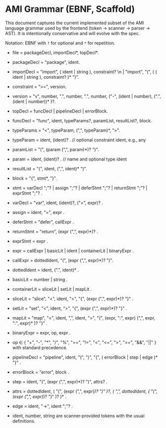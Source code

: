 # AMI Grammar (EBNF, Scaffold)

This document captures the current implemented subset of the AMI language grammar used by the frontend (token →
scanner
→ parser → AST). It is intentionally conservative and will evolve with the spec.

Notation: EBNF with `?` for optional and `*` for repetition.

- file = packageDecl, importDecl*, topDecl*.
- packageDecl = "package", ident.
- importDecl = "import", ( ident | string ), constraint? \n
  | "import", "(", ( ( ident | string ), constraint? )* ")".
- constraint = ">=", version.
- version = "v", number, ".", number, ".", number, ("-", (ident | number), (".", (ident | number))* )?.

- topDecl = funcDecl | pipelineDecl | errorBlock.

- funcDecl = "func", ident, typeParams?, paramList, resultList?, block.
- typeParams = "<", typeParam, (",", typeParam)*, ">".
- typeParam = ident, (ident)? . // optional constraint ident, e.g., any
- paramList = "(", (param (",", param)*)? ")".
- param = ident, (ident)? . // name and optional type ident
- resultList = "(", ident, (",", ident)* ")".
- block = "{", stmt*, "}".

- stmt = varDecl ";"?
       | assign ";"?
       | deferStmt ";"?
       | returnStmt ";"?
       | exprStmt ";"?
       .
- varDecl = "var", ident, (ident)?, ("=", expr)? .
- assign = ident, "=", expr .
- deferStmt = "defer", callExpr .
- returnStmt = "return", (expr (",", expr)*)? .
- exprStmt = expr .

- expr = callExpr | basicLit | ident | containerLit | binaryExpr .
- callExpr = dottedIdent, "(", (expr (",", expr)*)? ")".
- dottedIdent = ident, (".", ident)* .
- basicLit = number | string .
- containerLit = sliceLit | setLit | mapLit .
- sliceLit = "slice", "<", ident, ">", "{", (expr (",", expr)*)? "}" .
- setLit = "set", "<", ident, ">", "{", (expr (",", expr)*)? "}" .
- mapLit = "map", "<", ident, ",", ident, ">", "{", (expr, ":", expr) (",", expr, ":", expr)* )? "}" .
- binaryExpr = expr, op, expr .
- op ∈ { "+", "-", "*", "/", "%", "==", "!=", "<", "<=", ">", ">=", "&&", "||" } with standard precedence.

- pipelineDecl = "pipeline", ident, "(", ")", "{", ( errorBlock | step | edge )* "}" .
- errorBlock = "error", block .
- step = ident, "(", (expr (",", expr)*)? ")", attrs? .
- attrs = dottedIdent, ( "(", (expr (",", expr)*)? ")" )?, ( ",", dottedIdent, ( "(", (expr (",", expr)*)? ")" )? )* .
- edge = ident, "->", ident ";"? .

- ident, number, string are scanner‑provided tokens with the usual definitions.


